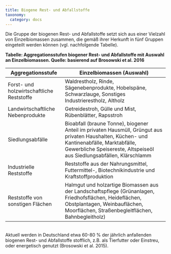 ```yaml
---
title: Biogene Rest- und Abfallstoffe
taxonomy:
  category: docs
---
```


Die Gruppe der biogenen Rest- und Abfallstoffe setzt sich aus einer Vielzahl von Einzelbiomassen zusammen, die gemäß ihrer Herkunft in fünf Gruppen eingeteilt werden können (vgl. nachfolgende Tabelle).

**Tabelle: Aggregationsstufen biogener Rest- und Abfallstoffe mit Auswahl an Einzelbiomassen. Quelle: basierend auf Brosowski et al. 2016**

| Aggregationsstufe | Einzelbiomassen (Auswahl) |
|-|-|
| Forst- und holzwirtschaftliche Reststoffe | Waldrestholz, Rinde, Sägenebenprodukte, Hobelspäne, Schwarzlauge, Sonstiges Industrierestholz, Altholz |
| Landwirtschaftliche Nebenprodukte | Getreidestroh, Gülle und Mist, Rübenblätter, Rapsstroh |
| Siedlungsabfälle | Bioabfall (braune Tonne),   biogener Anteil im privaten Hausmüll, Grüngut aus privaten Haushalten,   Küchen- und Kantinenabfälle, Marktabfälle, Gewerbliche Speisereste, Altspeiseöl aus Siedlungsabfällen, Klärschlamm |
| Industrielle Reststoffe | Reststoffe aus der Nahrungsmittel, Futtermittel-, Biotechnikindustrie und Kraftstoffproduktion |
| Reststoffe von sonstigen Flächen | Halmgut und holzartige Biomassen aus der Landschaftspflege (Grünanlagen, Friedhofsflächen,   Heideflächen, Obstplantagen, Weinbauflächen, Moorflächen, Straßenbegleitflächen, Bahnbegleitholz) |

<br>
Aktuell werden in Deutschland etwa 60-80 % der jährlich anfallenden biogenen Rest- und Abfallstoffe stofflich, z.B. als Tierfutter oder Einstreu, oder energetisch genutzt (Brosowski et al. 2015). 
